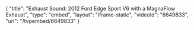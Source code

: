 {
    "title": "Exhaust Sound: 2012 Ford Edge Sport V6 with a MagnaFlow Exhaust",
    "type": "embed",
    "layout": "iframe-static",
    "videoId": "6649833",
    "url": "\/tvpembed\/6649833"
}
